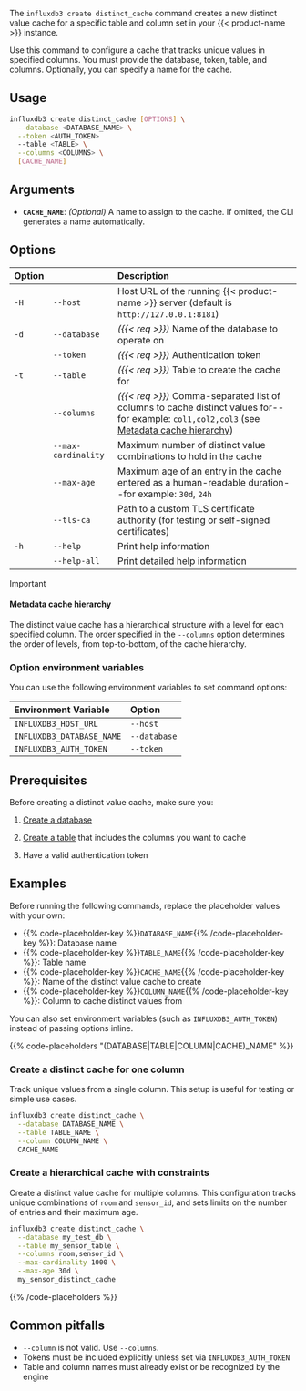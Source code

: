 The `influxdb3 create distinct_cache` command creates a new distinct value cache for a specific table and column set in your {{< product-name >}} instance.

Use this command to configure a cache that tracks unique values in specified columns. You must provide the database, token, table, and columns. Optionally, you can specify a name for the cache.

## Usage

<!--pytest.mark.skip-->

```bash
influxdb3 create distinct_cache [OPTIONS] \
  --database <DATABASE_NAME> \
  --token <AUTH_TOKEN>
  --table <TABLE> \
  --columns <COLUMNS> \
  [CACHE_NAME]
```

## Arguments

- **`CACHE_NAME`**: _(Optional)_ A name to assign to the cache. If omitted, the CLI generates a name automatically.

## Options 

| Option |                     | Description                                                                                                                                                             |
| :----- | :------------------ | :---------------------------------------------------------------------------------------------------------------------------------------------------------------------- |
| `-H`   | `--host`            | Host URL of the running {{< product-name >}} server (default is `http://127.0.0.1:8181`)                                                                                |
| `-d`   | `--database`        | _({{< req >}})_ Name of the database to operate on                                                                                                                      |
|        | `--token`           | _({{< req >}})_ Authentication token                                                                                                                                    |
| `-t`   | `--table`           | _({{< req >}})_ Table to create the cache for                                                                                                                           |
|        | `--columns`         | _({{< req >}})_ Comma-separated list of columns to cache distinct values for--for example: `col1,col2,col3` (see [Metadata cache hierarchy](#metadata-cache-hierarchy)) |
|        | `--max-cardinality` | Maximum number of distinct value combinations to hold in the cache                                                                                                      |
|        | `--max-age`         | Maximum age of an entry in the cache entered as a human-readable duration--for example: `30d`, `24h`                                                                    |
|        | `--tls-ca`          | Path to a custom TLS certificate authority (for testing or self-signed certificates)                                                                                    |
| `-h`   | `--help`            | Print help information                                                                                                                                                  |
|        | `--help-all`        | Print detailed help information                                                                                                                                         |

> [!Important]
>
> #### Metadata cache hierarchy
>
> The distinct value cache has a hierarchical structure with a level for each specified column.
> The order specified in the `--columns` option determines the order of levels,
> from top-to-bottom, of the cache hierarchy.

### Option environment variables

You can use the following environment variables to set command options:

| Environment Variable      | Option       |
| :------------------------ | :----------- |
| `INFLUXDB3_HOST_URL`      | `--host`     |
| `INFLUXDB3_DATABASE_NAME` | `--database` |
| `INFLUXDB3_AUTH_TOKEN`    | `--token`    |


## Prerequisites

Before creating a distinct value cache, make sure you:

1. [Create a database](/influxdb3/version/reference/cli/influxdb3/create/database/)

2. [Create a table](/influxdb3/version/reference/cli/influxdb3/create/table/) that includes the columns you want to cache

3. Have a valid authentication token

## Examples

Before running the following commands, replace the placeholder values with your own:

- {{% code-placeholder-key %}}`DATABASE_NAME`{{% /code-placeholder-key %}}:
  Database name
- {{% code-placeholder-key %}}`TABLE_NAME`{{% /code-placeholder-key %}}: 
  Table name
- {{% code-placeholder-key %}}`CACHE_NAME`{{% /code-placeholder-key %}}: 
  Name of the distinct value cache to create
- {{% code-placeholder-key %}}`COLUMN_NAME`{{% /code-placeholder-key %}}: Column to 
cache distinct values from

You can also set environment variables (such as `INFLUXDB3_AUTH_TOKEN`) instead of passing options inline.

{{% code-placeholders "(DATABASE|TABLE|COLUMN|CACHE)_NAME" %}}

### Create a distinct cache for one column

Track unique values from a single column. This setup is useful for testing or simple use cases.

<!--pytest.mark.skip-->

```bash
influxdb3 create distinct_cache \
  --database DATABASE_NAME \
  --table TABLE_NAME \
  --column COLUMN_NAME \
  CACHE_NAME
```

### Create a hierarchical cache with constraints

Create a distinct value cache for multiple columns. This configuration tracks unique combinations of `room` and `sensor_id`, and sets limits on the number of entries and their maximum age.

<!--pytest.mark.skip-->

```bash
influxdb3 create distinct_cache \
  --database my_test_db \
  --table my_sensor_table \
  --columns room,sensor_id \
  --max-cardinality 1000 \
  --max-age 30d \
  my_sensor_distinct_cache
```

{{% /code-placeholders %}}

## Common pitfalls

- `--column` is not valid. Use `--columns`.
- Tokens must be included explicitly unless set via `INFLUXDB3_AUTH_TOKEN`
- Table and column names must already exist or be recognized by the engine

